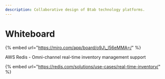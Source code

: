 ```yaml
---
description: Collaborative design of Btab technology platforms.
---
```


# Whiteboard

{% embed url="https://miro.com/app/board/o9J\_l56eMMA=/" %}

AWS Redis - Omni-channel real-time inventory management support

{% embed url="https://redis.com/solutions/use-cases/real-time-inventory/" %}



